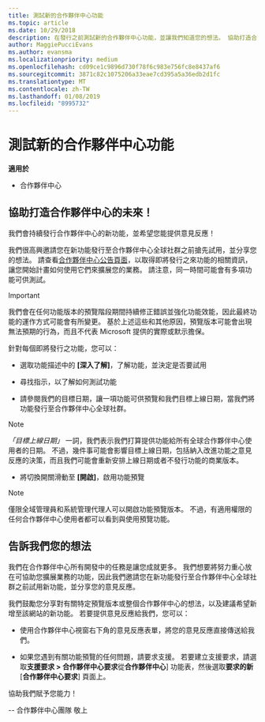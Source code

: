 ```yaml
---
title: 測試新的合作夥伴中心功能
ms.topic: article
ms.date: 10/29/2018
description: 在發行之前測試新的合作夥伴中心功能，並讓我們知道您的想法。 協助打造合作夥伴中心的未來！
author: MaggiePucciEvans
ms.author: evansma
ms.localizationpriority: medium
ms.openlocfilehash: cd09ce1c9896d730f78f6c983e756fc8e8437af6
ms.sourcegitcommit: 3871c82c1075206a33eae7cd395a5a36edb2d1fc
ms.translationtype: MT
ms.contentlocale: zh-TW
ms.lasthandoff: 01/08/2019
ms.locfileid: "8995732"
---
```

# <a name="test-drive-new-partner-center-features"></a>測試新的合作夥伴中心功能

**適用於**

- 合作夥伴中心

## <a name="help-shape-the-future-of-partner-center"></a>協助打造合作夥伴中心的未來！

我們會持續發行合作夥伴中心的新功能，並希望您能提供意見反應！ 

我們很高興邀請您在新功能發行至合作夥伴中心全球社群之前搶先試用，並分享您的想法。 請查看[合作夥伴中心公告頁面](https://partnercenter.microsoft.com/pcv/announcements)，以取得即將發行之來功能的相關資訊，讓您開始計畫如何使用它們來擴展您的業務。 請注意，同一時間可能會有多項功能可供測試。

> [!IMPORTANT]  
> 我們會在任何功能版本的預覽階段期間持續修正錯誤並強化功能效能，因此最終功能的運作方式可能會有所變更。 基於上述這些和其他原因，預覽版本可能會出現無法預期的行為，而且不代表 Microsoft 提供的實際或默示擔保。

針對每個即將發行之功能，您可以：

- 選取功能描述中的 **\[深入了解\]**，了解功能，並決定是否要試用 

- 尋找指示，以了解如何測試功能

- 請參閱我們的目標日期，讓一項功能可供預覽和我們目標上線日期，當我們將功能發行至合作夥伴中心全球社群。

> [!NOTE]  
>  *「目標上線日期」* 一詞，我們表示我們打算提供功能給所有全球合作夥伴中心使用者的日期。 不過，幾件事可能會影響目標上線日期，包括納入改進功能之意見反應的決策，而且我們可能會重新安排上線日期或者不發行功能的商業版本。  

- 將切換開關滑動至 **\[開啟\]**，啟用功能預覽

> [!NOTE]  
>  僅限全域管理員和系統管理代理人可以開啟功能預覽版本。 不過，有適用權限的任何合作夥伴中心使用者都可以看到與使用預覽功能。
 
## <a name="tell-us-what-you-think"></a>告訴我們您的想法

我們在合作夥伴中心所有開發中的任務是讓您成就更多。 我們想要將努力重心放在可協助您擴展業務的功能，因此我們邀請您在新功能發行至合作夥伴中心全球社群之前試用新功能，並分享您的意見反應。 

我們鼓勵您分享對有關特定預覽版本或整個合作夥伴中心的想法，以及建議希望新增至該網站的新功能。 若要提供意見反應給我們，您可以：  

-   使用合作夥伴中心視窗右下角的意見反應表單，將您的意見反應直接傳送給我們。 

-   如果您遇到有關功能預覽的任何問題，請要求支援。 若要建立支援要求，請選取**支援要求 > 合作夥伴中心要求**從**合作夥伴中心**\] 功能表，然後選取**要求的新**[**合作夥伴中心要求**\] 頁面上。

協助我們賦予您能力！

-- 合作夥伴中心團隊  敬上

